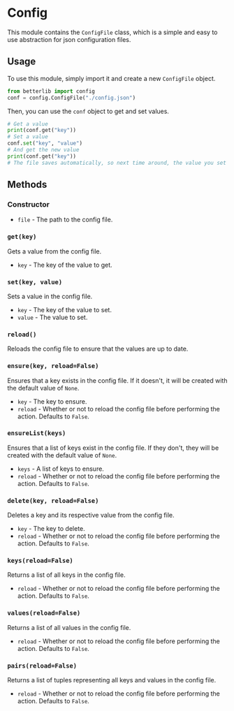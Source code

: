 # Config

This module contains the `ConfigFile` class, which is a simple and easy to use abstraction for json configuration files.

## Usage

To use this module, simply import it and create a new `ConfigFile` object.

```py
from betterlib import config
conf = config.ConfigFile("./config.json")
```

Then, you can use the `conf` object to get and set values.

```py
# Get a value
print(conf.get("key"))
# Set a value
conf.set("key", "value")
# And get the new value
print(conf.get("key"))
# The file saves automatically, so next time around, the value you set will still be there.
```

## Methods

### Constructor

- `file` - The path to the config file.

### `get(key)`

Gets a value from the config file.

- `key` - The key of the value to get.

### `set(key, value)`

Sets a value in the config file.

- `key` - The key of the value to set.
- `value` - The value to set.

### `reload()`

Reloads the config file to ensure that the values are up to date.

### `ensure(key, reload=False)`

Ensures that a key exists in the config file. If it doesn't, it will be created with the default value of `None`.

- `key` - The key to ensure.
- `reload` - Whether or not to reload the config file before performing the action. Defaults to `False`.

### `ensureList(keys)`

Ensures that a list of keys exist in the config file. If they don't, they will be created with the default value of `None`.

- `keys` - A list of keys to ensure.
- `reload` - Whether or not to reload the config file before performing the action. Defaults to `False`.

### `delete(key, reload=False)`

Deletes a key and its respective value from the config file.

- `key` - The key to delete.
- `reload` - Whether or not to reload the config file before performing the action. Defaults to `False`.

### `keys(reload=False)`

Returns a list of all keys in the config file.

- `reload` - Whether or not to reload the config file before performing the action. Defaults to `False`.

### `values(reload=False)`

Returns a list of all values in the config file.

- `reload` - Whether or not to reload the config file before performing the action. Defaults to `False`.

### `pairs(reload=False)`

Returns a list of tuples representing all keys and values in the config file.

- `reload` - Whether or not to reload the config file before performing the action. Defaults to `False`.
